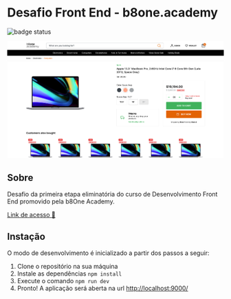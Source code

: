 # Desafio Front End - b8one.academy

![badge status](https://img.shields.io/badge/Project%20Status-done-green?)

<img src="./screenshot-b8one-final.png" >

## Sobre

Desafio da primeira etapa eliminatória do curso de Desenvolvimento Front End promovido pela b8One Academy.

<a href="https://leottx.github.io/b8one-desafio-front-end/">Link de acesso 🔗</a>

## Instação

O modo de desenvolvimento é inicializado a partir dos passos a seguir:

1. Clone o repositório na sua máquina
2. Instale as dependências `npm install`
3. Execute o comando `npm run dev`
4. Pronto! A aplicação será aberta na url <a href="http://localhost:9000">http://localhost:9000/</a>
